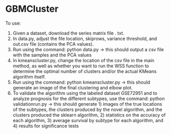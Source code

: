 # GBMCluster

To use:
1. Given a dataset, download the series matrix file . txt.
2. In data.py, adjust the file location, skiprows, variance threshold, and out.csv file (contains
the PCA values).
3. Run using the command: python data.py &rarr; this should output a csv file with the samples
and the PCA values
4. In kmeanscluster.py, change the location of the csv file in the main method, as well as
whether you want to run the WSS function to determine the optimal number of clusters
and/or the actual KMeans algorithm itself.
5. Run using the command: python kmeanscluster.py &rarr; this should generate an image of
the final clustering and elbow plot.
6. To validate the algorithm using the labeled dataset GSE72951 and to analyze prognosis
for the different subtypes, use the command: python validationrun.py &rarr; this should
generate 1) images of the true locations of the subtypes, the clusters produced by the
novel algorithm, and the clusters produced the sklearn algorithm, 2) statistics on the
accuracy of each algorithm, 3) average survival by subtype for each algorithm, and 4)
results for significance tests
